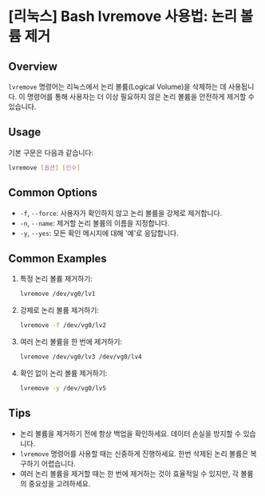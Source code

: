 # [리눅스] Bash lvremove 사용법: 논리 볼륨 제거

## Overview
`lvremove` 명령어는 리눅스에서 논리 볼륨(Logical Volume)을 삭제하는 데 사용됩니다. 이 명령어를 통해 사용자는 더 이상 필요하지 않은 논리 볼륨을 안전하게 제거할 수 있습니다.

## Usage
기본 구문은 다음과 같습니다:

```bash
lvremove [옵션] [인수]
```

## Common Options
- `-f`, `--force`: 사용자가 확인하지 않고 논리 볼륨을 강제로 제거합니다.
- `-n`, `--name`: 제거할 논리 볼륨의 이름을 지정합니다.
- `-y`, `--yes`: 모든 확인 메시지에 대해 '예'로 응답합니다.

## Common Examples
1. 특정 논리 볼륨 제거하기:
   ```bash
   lvremove /dev/vg0/lv1
   ```

2. 강제로 논리 볼륨 제거하기:
   ```bash
   lvremove -f /dev/vg0/lv2
   ```

3. 여러 논리 볼륨을 한 번에 제거하기:
   ```bash
   lvremove /dev/vg0/lv3 /dev/vg0/lv4
   ```

4. 확인 없이 논리 볼륨 제거하기:
   ```bash
   lvremove -y /dev/vg0/lv5
   ```

## Tips
- 논리 볼륨을 제거하기 전에 항상 백업을 확인하세요. 데이터 손실을 방지할 수 있습니다.
- `lvremove` 명령어를 사용할 때는 신중하게 진행하세요. 한번 삭제된 논리 볼륨은 복구하기 어렵습니다.
- 여러 논리 볼륨을 제거할 때는 한 번에 제거하는 것이 효율적일 수 있지만, 각 볼륨의 중요성을 고려하세요.
